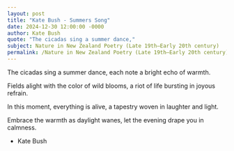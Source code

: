 ```yaml
---
layout: post
title: "Kate Bush - Summers Song"
date: 2024-12-30 12:00:00 -0000
author: Kate Bush
quote: "The cicadas sing a summer dance,"
subject: Nature in New Zealand Poetry (Late 19th–Early 20th century)
permalink: /Nature in New Zealand Poetry (Late 19th–Early 20th century)/Kate Bush/Kate Bush - Summers Song
---
```


The cicadas sing a summer dance,
each note a bright echo of warmth.

Fields alight with the color of wild blooms,
a riot of life bursting in joyous refrain.

In this moment, everything is alive,
a tapestry woven in laughter and light.

Embrace the warmth as daylight wanes,
let the evening drape you in calmness.

- Kate Bush
